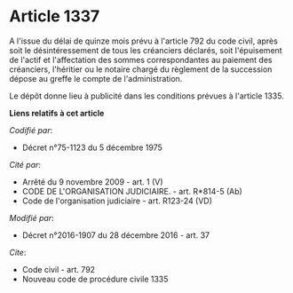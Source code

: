 # Article 1337

A l'issue du délai de quinze mois prévu à l'article 792 du code civil, après soit le désintéressement de tous les créanciers
déclarés, soit l'épuisement de l'actif et l'affectation des sommes correspondantes au paiement des créanciers, l'héritier ou
le notaire chargé du règlement de la succession dépose au greffe le compte de l'administration.

Le dépôt donne lieu à publicité dans les conditions prévues à l'article 1335.

**Liens relatifs à cet article**

_Codifié par_:

  - Décret n°75-1123 du 5 décembre 1975

_Cité par_:

  - Arrêté du 9 novembre 2009 - art. 1 (V)
  - CODE DE L'ORGANISATION JUDICIAIRE. - art. R*814-5 (Ab)
  - Code de l'organisation judiciaire - art. R123-24 (VD)

_Modifié par_:

  - Décret n°2016-1907 du 28 décembre 2016 - art. 37

_Cite_:

  - Code civil - art. 792
  - Nouveau code de procédure civile 1335
